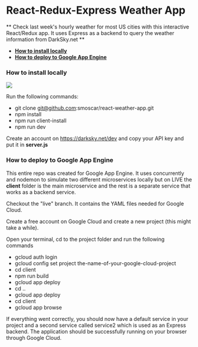# React-Redux-Express Weather App

** Check last week's hourly weather for most US cities with this interactive React/Redux app. It uses Express as a backend to query the weather information from DarkSky.net **

* **[How to install locally](#how-to-install)**
* **[How to deploy to Google App Engine](#how-to-deploy)**

<a name="how-to-install"></a>

### How to install locally

![](https://ezway-imagestore.s3.amazonaws.com/files/2018/09/8753707231537824296.png)

Run the following commands:
- git clone git@github.com:smoscar/react-weather-app.git
- npm install
- npm run client-install
- npm run dev

Create an account on https://darksky.net/dev and copy your API key and put it in **server.js**

<a name="how-to-deploy"></a>

### How to deploy to Google App Engine

This entire repo was created for Google App Engine. It uses concurrently and nodemon to simulate two different microservices locally but on LIVE the **client** folder is the main microservice and the rest is a separate service that works as a backend service.

Checkout the "live" branch. It contains the YAML files needed for Google Cloud.

Create a free account on Google Cloud and create a new project (this might take a while).

Open your terminal, cd to the project folder and run the following commands 

- gcloud auth login
- gcloud config set project the-name-of-your-google-cloud-project
- cd client
- npm run build
- gcloud app deploy
- cd ..
- gcloud app deploy
- cd client
- gcloud app browse

If everything went correctly, you should now have a default service in your project and a second service called service2 which is used as an Express backend. The application should be successfully running on your browser through Google Cloud.
